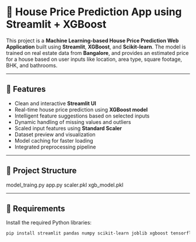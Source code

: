 # 🏡 House Price Prediction App using Streamlit + XGBoost

This project is a **Machine Learning-based House Price Prediction Web Application** built using **Streamlit**, **XGBoost**, and **Scikit-learn**. The model is trained on real estate data from **Bangalore**, and provides an estimated price for a house based on user inputs like location, area type, square footage, BHK, and bathrooms.

---

## 🚀 Features

- Clean and interactive **Streamlit UI**
- Real-time house price prediction using **XGBoost model**
- Intelligent feature suggestions based on selected inputs
- Dynamic handling of missing values and outliers
- Scaled input features using **Standard Scaler**
- Dataset preview and visualization
- Model caching for faster loading
- Integrated preprocessing pipeline

---

## 📂 Project Structure

model_traing.py
app.py
scaler.pkl
xgb_model.pkl

---

## 📌 Requirements

Install the required Python libraries:

```bash
pip install streamlit pandas numpy scikit-learn joblib xgboost tensorflow
